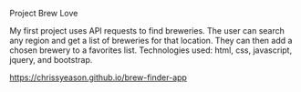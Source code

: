 Project Brew Love

My first project uses API requests to find breweries. The user can search any region and get a list of breweries for that location. They can then add a chosen brewery to a favorites list. Technologies used: html, css, javascript, jquery, and bootstrap. 

https://chrissyeason.github.io/brew-finder-app

